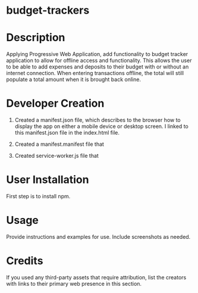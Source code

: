 # budget-trackers

# Description
Applying Progressive Web Application, add functionality to budget tracker application to allow for offline access and functionality.  This allows the user to be able to add expenses and deposits to their budget with or without an internet connection.    When entering transactions offline, the total will still populate a total amount when it is brought back online.  

# Developer Creation
1. Created a manifest.json file, which describes to the browser how to display the app on either a mobile device or desktop screen.  I linked to this manifest.json file in the index.html file.
2. Created a manifest.manifest file that 

3. Created service-worker.js file that 

# User Installation
First step is to install npm.


# Usage
Provide instructions and examples for use. Include screenshots as needed.

# Credits
If you used any third-party assets that require attribution, list the creators with links to their primary web presence in this section.

